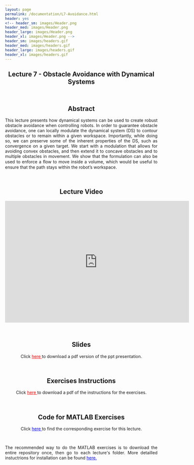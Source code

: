 ```yaml
---
layout: page
permalink: /documentation/L7-Avoidance.html
header: yes
<!-- header_sm: images/Header.png
header_med: images/Header.png
header_large: images/Header.png
header_xl: images/Header.png -->
header_sm: images/headers.gif
header_med: images/headers.gif
header_large: images/headers.gif
header_xl: images/headers.gif
--- 
```


<section class="small-12 large-8 columns page-content">
    

<h1 align="center"><strong>Lecture 7 - Obstacle Avoidance with Dynamical Systems</strong></h1>

<br>

<h2 align="center"><strong>Abstract</strong></h2>

<p align="justify" > This lecture presents how dynamical systems can be used to create robust obstacle avoidance when controlling robots. In order to guarantee obstacle avoidance, one can locally modulate the dynamical system (DS) to contour obstacles or to remain within a given workspace. Importantly, while doing so, we can preserve some of the inherent properties of the DS, such as convergence on a given target. We start with a modulation that allows for avoiding convex obstacles, and then extend it to concave obstacles and to multiple obstacles in movement. We show that the formulation can also be used to enforce a ﬂow to move inside a volume, which would be useful to ensure that the path stays within the robot’s workspace.</p>

<br>

<h2 align="center"><strong>Lecture Video</strong></h2>

<p align="center">
<iframe id="kmsembed-0_alylq824" width="608" height="402" src="https://mediaspace.epfl.ch/embed/secure/iframe/entryId/0_alylq824/uiConfId/23448972/pbc/30620/st/0" class="kmsembed" allowfullscreen webkitallowfullscreen mozAllowFullScreen allow="autoplay *; fullscreen *; encrypted-media *" referrerPolicy="no-referrer-when-downgrade" sandbox="allow-downloads allow-forms allow-same-origin allow-scripts allow-top-navigation allow-pointer-lock allow-popups allow-modals allow-orientation-lock allow-popups-to-escape-sandbox allow-presentation allow-top-navigation-by-user-activation" frameborder="0" title="Lecture 7 | Learning and adaptive control course, Obstacle Avoidance with DS"></iframe>
</p>

<br>

<h2 align="center"><strong>Slides</strong></h2>

<p align="center"> Click <a href="https://www.epfl.ch/labs/lasa/wp-content/uploads/2022/05/Lect7_Obstacle-Avoidance.pdf" target="_blank" style="color: red;"> here </a> to download a pdf version of the ppt presentation.</p>


<br>

<h2 align="center"><strong>Exercises Instructions</strong></h2>

<p align="center"> Click <a href="https://www.epfl.ch/labs/lasa/wp-content/uploads/2022/11/Instructions_Lecture_7.pdf" target="_blank" style="color: red;"> here </a> to download a pdf of the instructions for the exercises.</p>

<br>

<h2 align="center"><strong>Code for MATLAB Exercises</strong></h2>

<p align="center"> Click <a href="https://github.com/learningadaptivereactiverobotcontrol/book-code/tree/main/lecture7-obstacle-avoidance" target="_blank" style="color: blue;"> here </a> to find the corresponding exercise for this lecture.</p> <br>

<p align="justify"> The recommended way to do the MATLAB exercises is to download the entire repository once, then go to each lecture's folder. More detailled instuctrions for installation can be found <a href="exercises.html" style="color: blue;">here.</a> </p>


    